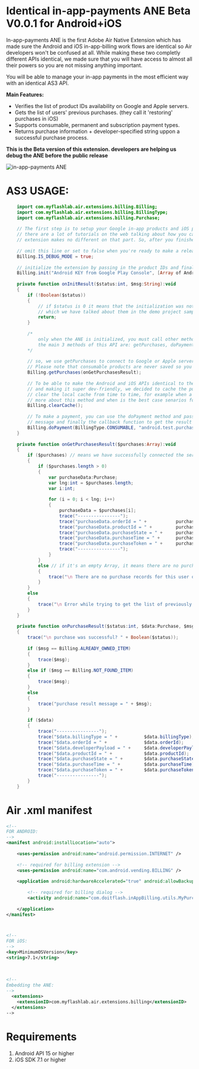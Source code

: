 # Identical in-app-payments ANE Beta V0.0.1 for Android+iOS
In-app-payments ANE is the first Adobe Air Native Extension which has made sure the Android and iOS in-app-billing work flows are identical so Air developers won't be confused at all. While making these two completly different APIs identical, we made sure that you will have access to almost all their powers so you are not missing anything important.

You will be able to manage your in-app payments in the most efficient way with an identical AS3 API.

**Main Features:**
* Verifies the list of product IDs availability on Google and Apple servers.
* Gets the list of users' previous purchases. (they call it 'restoring' purchases in iOS)
* Supports consumable, permanent and subscription payment types.
* Returns purchase information + developer-specified string uppon a successful purchase process.

**This is the Beta version of this extension. developers are helping us debug the ANE before the public release**

![in-app-payments ANE](http://www.myflashlabs.com/wp-content/uploads/2015/12/product_adobe-air-ane-in-app-payments-595x738.jpg)

# AS3 USAGE:
```actionscript
	import com.myflashlab.air.extensions.billing.Billing;
	import com.myflashlab.air.extensions.billing.BillingType;
	import com.myflashlab.air.extensions.billing.Purchase;
	
	// The first step is to setup your Google in-app products and iOS products in your Google Play and iTunes Connect consoles.
	// there are a lot of tutorials on the web talking about how you can setup your consoles with the product IDs and using this
	// extension makes no different on that part. So, after you finished setting up your console, here's how you do the coding part.
	
	// omit this line or set to false when you're ready to make a release version of your app. [When developing, make sure you are setting this to true]
	Billing.IS_DEBUG_MODE = true;
	
	// initialize the extension by passing in the product IDs and finally a callback function so you will know when the initialization process finishes.
	Billing.init("Android KEY from Google Play Console", [Array of Android products], [Array of iOS products], callbackFunction);
	
	private function onInitResult($status:int, $msg:String):void
	{
		if (!Boolean($status))
		{
			// if $status is 0 it means that the initialization was not successful and this may happen because of many different reasons
			// which we have talked about them in the demo project sample codes. Please check FD/src/MainFinal.as file for more details.
			return;
		}
		
		/*
			only when the ANE is initialized, you must call other methods.
			the main 3 methods of this API are: getPurchases, doPayment and clearCache
		*/
		
		// so, we use getPurchases to connect to Google or Apple servers and restore the list of all previously purchased products.
		// Please note that consumable products are never saved so you should not expect to receive them with this method.
		Billing.getPurchases(onGetPurchasesResult);
		
		// To be able to make the Android and iOS APIs identical to the Air side and also to improve the extension performance 
		// and making it super dev-friendly, we decided to cache the purchase information. Considering this fact, you may need to
		// clear the local cache from time to time, for example when a user logouts from your app. Make sure to read the asdoc to know
		// more about this method and when is the best case senarios for clearing the cache.
		Billing.clearCache();
		
		// To make a payment, you can use the doPayment method and pass in the type of payment, the productID and an optional Payload
		// message and finally the callback function to get the result of the payment.
		Billing.doPayment(BillingType.CONSUMABLE, "android.test.purchased", "Payload CONSUMABLE", onPurchaseResult);
	}
	
	private function onGetPurchasesResult($purchases:Array):void
	{
		if ($purchases) // means we have successfully connected the server.
		{
			if ($purchases.length > 0)
			{
				var purchaseData:Purchase;
				var lng:int = $purchases.length;
				var i:int;
				
				for (i = 0; i < lng; i++)
				{
					purchaseData = $purchases[i];
					trace("----------------");
					trace("purchaseData.orderId = " + 			purchaseData.orderId);
					trace("purchaseData.productId = " +			purchaseData.productId);
					trace("purchaseData.purchaseState = " +		purchaseData.purchaseState);
					trace("purchaseData.purchaseTime = " +		purchaseData.purchaseTime);
					trace("purchaseData.purchaseToken = " +		purchaseData.purchaseToken);
					trace("----------------");
				}
			}
			else // if it's an empty Array, it means there are no purchase records for this user on the server.
			{
				trace("\n There are no purchase records for this user on Google or Apple servers.");
			}
		}
		else
		{
			trace("\n Error while trying to get the list of previously purchased records.")
		}
	}
	
	private function onPurchaseResult($status:int, $data:Purchase, $msg:String):void
	{
		trace("\n purchase was successful? " + Boolean($status));
		
		if ($msg == Billing.ALREADY_OWNED_ITEM)
		{
			trace($msg);
		}
		else if ($msg == Billing.NOT_FOUND_ITEM)
		{
			trace($msg);
		}
		else
		{
			trace("purchase result message = " + $msg);
		}
		
		if ($data)
		{
			trace("----------------");
			trace("$data.billingType = " + 			$data.billingType);
			trace("$data.orderId = " + 				$data.orderId);
			trace("$data.developerPayload = " + 	$data.developerPayload);
			trace("$data.productId = " +			$data.productId);
			trace("$data.purchaseState = " +		$data.purchaseState);
			trace("$data.purchaseTime = " +			$data.purchaseTime);
			trace("$data.purchaseToken = " +		$data.purchaseToken);
			trace("----------------");
		}
	}
```

# Air .xml manifest
```xml
<!--
FOR ANDROID:
-->
<manifest android:installLocation="auto">
	
	<uses-permission android:name="android.permission.INTERNET" />
	
	<!-- required for billing extension -->
	<uses-permission android:name="com.android.vending.BILLING" />
	
	<application android:hardwareAccelerated="true" android:allowBackup="true">
		
		<!-- required for billing dialog -->
		<activity android:name="com.doitflash.inAppBilling.utils.MyPurchase" android:theme="@style/Theme.Transparent" />
		
	</application>
</manifest>



<!--
FOR iOS:
-->
<key>MinimumOSVersion</key>
<string>7.1</string>
	
	
	
<!--
Embedding the ANE:
-->
  <extensions>
	<extensionID>com.myflashlab.air.extensions.billing</extensionID>
  </extensions>
-->
```

# Requirements 
1. Android API 15 or higher
2. iOS SDK 7.1 or higher